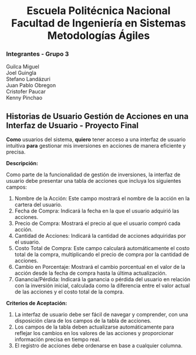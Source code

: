 <h1 align="center">
    Escuela Politécnica Nacional<br>
    Facultad de Ingeniería en Sistemas<br>
    Metodologías Ágiles<br>
</h1>

### Integrantes - Grupo 3

Guilca Miguel  
Joel Guingla  
Stefano Landázuri  
Juan Pablo Obregon  
Cristofer Paucar  
Kenny Pinchao

## Historias de Usuario Gestión de Acciones en una Interfaz de Usuario - Proyecto Final

**Como** usuarios del sistema, **quiero** tener acceso a una interfaz de usuario intuitiva **para** gestionar mis inversiones en acciones de manera eficiente y precisa.

**Descripción:**

Como parte de la funcionalidad de gestión de inversiones, la interfaz de usuario debe presentar una tabla de acciones que incluya los siguientes campos:

1. Nombre de la Acción: Este campo mostrará el nombre de la acción en la cartera del usuario.
2. Fecha de Compra: Indicará la fecha en la que el usuario adquirió las acciones.
3. Precio de Compra: Mostrará el precio al que el usuario compró cada acción.
4. Cantidad de Acciones: Indicará la cantidad de acciones adquiridas por el usuario.
5. Costo Total de Compra: Este campo calculará automáticamente el costo total de la compra, multiplicando el precio de compra por la cantidad de acciones.
6. Cambio en Porcentaje: Mostrará el cambio porcentual en el valor de la acción desde la fecha de compra hasta la última actualización.
7. Ganancia/Pérdida: Indicará la ganancia o pérdida del usuario en relación con la inversión inicial, calculada como la diferencia entre el valor actual de las acciones y el costo total de la compra.

**Criterios de Aceptación:**

1. La interfaz de usuario debe ser fácil de navegar y comprender, con una disposición clara de los campos de la tabla de acciones.
2. Los campos de la tabla deben actualizarse automáticamente para reflejar los cambios en los valores de las acciones y proporcionar información precisa en tiempo real.
3. El registro de acciones debe ordenarse en base a cualquier columna.
